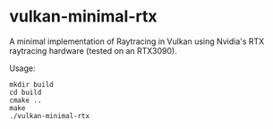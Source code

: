 # vulkan-minimal-rtx

A minimal implementation of Raytracing in Vulkan using Nvidia's RTX raytracing hardware (tested on an RTX3090).

Usage:
```
mkdir build
cd build
cmake ..
make
./vulkan-minimal-rtx
```
